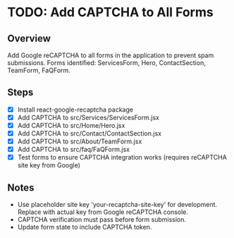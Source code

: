 
# TODO: Add CAPTCHA to All Forms

## Overview
Add Google reCAPTCHA to all forms in the application to prevent spam submissions. Forms identified: ServicesForm, Hero, ContactSection, TeamForm, FaQForm.

## Steps
- [x] Install react-google-recaptcha package
- [x] Add CAPTCHA to src/Services/ServicesForm.jsx
- [x] Add CAPTCHA to src/Home/Hero.jsx
- [x] Add CAPTCHA to src/Contact/ContactSection.jsx
- [x] Add CAPTCHA to src/About/TeamForm.jsx
- [x] Add CAPTCHA to src/faq/FaQForm.jsx
- [x] Test forms to ensure CAPTCHA integration works (requires reCAPTCHA site key from Google)

## Notes
- Use placeholder site key 'your-recaptcha-site-key' for development. Replace with actual key from Google reCAPTCHA console.
- CAPTCHA verification must pass before form submission.
- Update form state to include CAPTCHA token.
